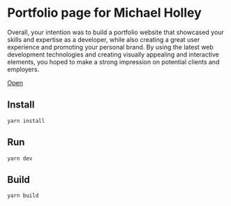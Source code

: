 # Portfolio page for Michael Holley

Overall, your intention was to build a portfolio website that showcased your skills and expertise as a developer, while also creating a great user experience and promoting your personal brand. By using the latest web development technologies and creating visually appealing and interactive elements, you hoped to make a strong impression on potential clients and employers.

<a href="https://michaelholley.de">Open</a>

## Install

`yarn install`

## Run

`yarn dev`

## Build

`yarn build`
